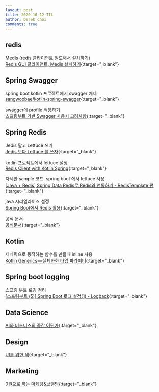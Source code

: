 ```yaml
---
layout: post
title: 2020-10-12-TIL
author: Derek Choi
comments: true
---
```


## redis
Medis (redis 클라이언트 빌드해서 설치하기)  
[Redis GUI 클라이언트, Medis 설치하기](https://dolsup.github.io/posts/how-to-build-medis-on-macos/){:target="_blank"}

## Spring Swagger
spring boot kotlin 프로젝트에서 swagger 예제  
[sangwoobae/kotlin-spring-swagger](https://github.com/sangwoobae/kotlin-spring-swagger){:target="_blank"}

swagger에 profile 적용하기  
[스프링부트 기반 Swagger 사용시 고려사항](https://yonguri.tistory.com/87){:target="_blank"}

## Spring Redis
Jedis 말고 Lettuce 쓰기  
[Jedis 보다 Lettuce 를 쓰자](https://jojoldu.tistory.com/418){:target="_blank"}

kotlin 프로젝트에서 lettuce 설정  
[Redis Client with Kotlin Spring](https://beanbroker.github.io/2019/10/05/Kotlin/spring_redis_client_kotlin/){:target="_blank"}

자세한 sample 코드. spring boot 에서 lettuce 사용   
[\[Java + Redis\] Spring Data Redis로 Redis와 연동하기 - RedisTemplate 편](https://sabarada.tistory.com/105){:target="_blank"}

java 시리얼라이즈 설정  
[Spring Boot에서 Redis 활용](https://do-study.tistory.com/111){:target="_blank"}

공식 문서  
[공식문서](https://docs.spring.io/spring-data/data-redis/docs/current/reference/html/#why-spring-redis){:target="_blank"}

## Kotlin
제네릭으로 동작하는 함수를 만들때 inline 사용  
[Kotlin Generics — 실체화한 타입 파라미터](https://medium.com/hongbeomi-dev/kotlin-generics-%EC%8B%A4%EC%B2%B4%ED%99%94%ED%95%9C-%ED%83%80%EC%9E%85-%ED%8C%8C%EB%9D%BC%EB%AF%B8%ED%84%B0-cfb2436946e3){:target="_blank"}

## Spring boot logging
스프링 부트 로깅 정리  
[\[스프링부트 (5)\] Spring Boot 로그 설정(1) - Logback](https://goddaehee.tistory.com/206){:target="_blank"}

## Data Science
[AI와 비즈니스의 중간 어딘가](https://velog.io/@changsubchang){:target="_blank"}

## Design
[UI를 위한 색](https://brunch.co.kr/@blckschrl/41){:target="_blank"}

## Marketing
[0원으로 하는 마케팅&브랜딩](https://www.i-boss.co.kr/ab-6908-30){:target="_blank"}

